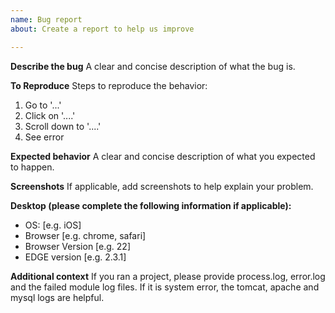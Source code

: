 ```yaml
---
name: Bug report
about: Create a report to help us improve

---
```


**Describe the bug**
A clear and concise description of what the bug is.

**To Reproduce**
Steps to reproduce the behavior:
1. Go to '...'
2. Click on '....'
3. Scroll down to '....'
4. See error

**Expected behavior**
A clear and concise description of what you expected to happen.

**Screenshots**
If applicable, add screenshots to help explain your problem.

**Desktop (please complete the following information if applicable):**
 - OS: [e.g. iOS]
 - Browser [e.g. chrome, safari]
 - Browser Version [e.g. 22]
 - EDGE version [e.g. 2.3.1]

**Additional context**
If you ran a project, please provide process.log, error.log and the failed module log files. If it is system error, the tomcat, apache and mysql logs are helpful.
